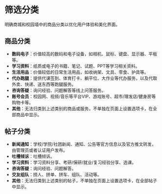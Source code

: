 # 筛选分类

明确商城和校园墙中的商品分类以优化用户体验和美化界面。

## 商品分类

- **数码电子**：价值较高的数码和电子设备，如相机、鼠标、键盘、显示器、平板等。
- **学习资料**：纸质或电子的书籍、笔记、试题、PPT等学习相关资料。
- **生活用品**：价值较低的日常生活用品，如收纳架、文具、零食、护具等。
- **代办跑腿**：提供代课签到、体育打卡、躺平位、大作业等代办服务，以及代取外卖、快递、送东西等跑腿服务。
- **咨询答疑**：询问经验、问题解答等线上问答服务。
- **账号会员**：校园网、视频/音乐等平台VIP、游戏账号、超市/理发店/健身房等购物卡等。
- **其他**：无法归类到上述类别的商品或服务，不单独在页面上设置选项卡，在全部商品中显示。

## 帖子分类

- **新闻通知**：学校/学院/社团新闻、通知、公告等官方信息以及官方推文转发，由管理员或者认证用户发布。
- **吐槽倾诉**：吐槽倾诉。
- **学习资料**：学习资料分享、考研/保研/就业/复习经验分享、选课。
- **咨询答疑**：询问经验、问题解答。
- **交友组队**：捞人、拼单、拼车、组队、活动等。
- **其他**：无法归类到上述类别的帖子，不单独在页面上设置选项卡，在全部帖子中显示。
